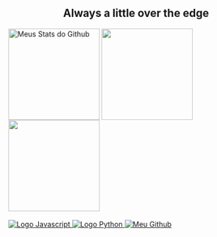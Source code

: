 <h2 align="center"> Always a little over the edge </h2>

<div>
 
   <img align="center" src="https://github-readme-stats-astatsu.vercel.app/api?username=Hiansdt&count_private=true&show_icons=true&include_all_commits=true&theme=synthwave&line_height=27" alt="Meus Stats do Github" style="max-width:100%;" height="180em">
  
   <img align="center" src="https://github-readme-stats-astatsu.vercel.app/api/top-langs/?username=Hiansdt&count_private=true&theme=synthwave&layout=compact&hide=css,procfile&include_all_commits=true" style="max-width:100%;" height="180em">
 
   <img align="center" src="https://streak-stats.demolab.com?user=Hiansdt&theme=synthwave" style="max-width:100%;" height="180em">
  
 </a>
</div>

<br>

</bh>

<div>
 
 <a href="https://github.com/Hiansdt">
  <img alt="Logo Javascript" src="https://img.shields.io/badge/javascript-%23323330.svg?style=for-the-badge&logo=javascript&logoColor=%23F7DF1E" style="max-width:100%;"/>
  <img alt="Logo Python" src="https://img.shields.io/badge/python-3670A0?style=for-the-badge&logo=python&logoColor=ffdd54" style="max-width:100%;" />
   <img alt="Meu Github" src="https://img.shields.io/badge/GitHub-100000?style=for-the-badge&logo=github&logoColor=white" style="max-width:100%;"/>
 </a>

</div>


